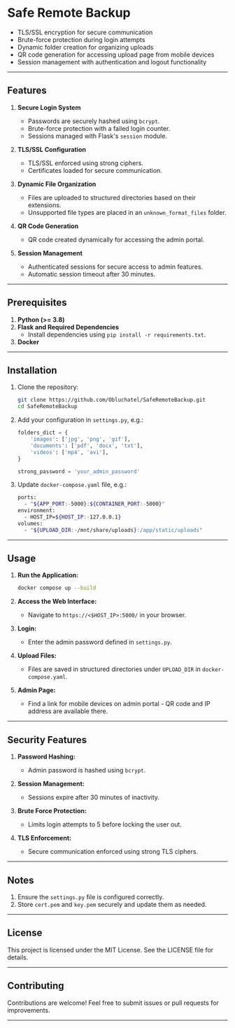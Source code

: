 # Safe Remote Backup

- TLS/SSL encryption for secure communication
- Brute-force protection during login attempts
- Dynamic folder creation for organizing uploads
- QR code generation for accessing upload page from mobile devices
- Session management with authentication and logout functionality

---

## Features

1. **Secure Login System**
   - Passwords are securely hashed using `bcrypt`.
   - Brute-force protection with a failed login counter.
   - Sessions managed with Flask's `session` module.

2. **TLS/SSL Configuration**
   - TLS/SSL enforced using strong ciphers.
   - Certificates loaded for secure communication.

3. **Dynamic File Organization**
   - Files are uploaded to structured directories based on their extensions.
   - Unsupported file types are placed in an `unknown_format_files` folder.

4. **QR Code Generation**
   - QR code created dynamically for accessing the admin portal.

5. **Session Management**
   - Authenticated sessions for secure access to admin features.
   - Automatic session timeout after 30 minutes.

---

## Prerequisites

1. **Python (>= 3.8)**
2. **Flask and Required Dependencies**
   - Install dependencies using `pip install -r requirements.txt`.
3. **Docker**

---

## Installation

1. Clone the repository:
   ```bash
   git clone https://github.com/Obluchatel/SafeRemoteBackup.git
   cd SafeRemoteBackup
   ```

2. Add your configuration in `settings.py`, e.g.:
   ```python
   folders_dict = {
       'images': ['jpg', 'png', 'gif'],
       'documents': ['pdf', 'docx', 'txt'],
       'videos': ['mp4', 'avi'],
   }

   strong_password = 'your_admin_password'
   ```
3. Update `docker-compose.yaml` file, e.g.:
    ```bash
    ports:
      - "${APP_PORT:-5000}:${CONTAINER_PORT:-5000}"
    environment:
      - HOST_IP=${HOST_IP:-127.0.0.1}
    volumes:
      - "${UPLOAD_DIR:-/mnt/share/uploads}:/app/static/uploads"
   ```
---

## Usage

1. **Run the Application:**
   ```bash
   docker compose up --build
   ```

2. **Access the Web Interface:**
   - Navigate to `https://<$HOST_IP>:5000/` in your browser.

3. **Login:**
   - Enter the admin password defined in `settings.py`.

4. **Upload Files:**
   - Files are saved in structured directories under `UPLOAD_DIR` in `docker-compose.yaml`.

5. **Admin Page:**
   - Find a link for mobile devices on admin portal - QR code and IP address are available there.

---

## Security Features

1. **Password Hashing:**
   - Admin password is hashed using `bcrypt`.

2. **Session Management:**
   - Sessions expire after 30 minutes of inactivity.

3. **Brute Force Protection:**
   - Limits login attempts to 5 before locking the user out.

4. **TLS Enforcement:**
   - Secure communication enforced using strong TLS ciphers.

---

## Notes

1. Ensure the `settings.py` file is configured correctly.
2. Store `cert.pem` and `key.pem` securely and update them as needed.

---

## License

This project is licensed under the MIT License. See the LICENSE file for details.

---

## Contributing

Contributions are welcome! Feel free to submit issues or pull requests for improvements.

---
